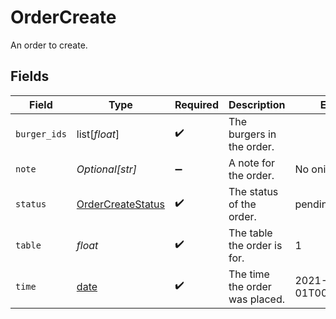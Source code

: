 # OrderCreate

An order to create.


## Fields

| Field                                                                | Type                                                                 | Required                                                             | Description                                                          | Example                                                              |
| -------------------------------------------------------------------- | -------------------------------------------------------------------- | -------------------------------------------------------------------- | -------------------------------------------------------------------- | -------------------------------------------------------------------- |
| `burger_ids`                                                         | list[*float*]                                                        | :heavy_check_mark:                                                   | The burgers in the order.                                            |                                                                      |
| `note`                                                               | *Optional[str]*                                                      | :heavy_minus_sign:                                                   | A note for the order.                                                | No onions.                                                           |
| `status`                                                             | [OrderCreateStatus](../../models/shared/ordercreatestatus.md)        | :heavy_check_mark:                                                   | The status of the order.                                             | pending                                                              |
| `table`                                                              | *float*                                                              | :heavy_check_mark:                                                   | The table the order is for.                                          | 1                                                                    |
| `time`                                                               | [date](https://docs.python.org/3/library/datetime.html#date-objects) | :heavy_check_mark:                                                   | The time the order was placed.                                       | 2021-01-01T00:00:00.000Z                                             |
